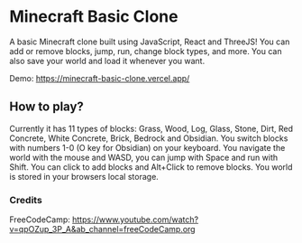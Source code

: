 # Minecraft Basic Clone

A basic Minecraft clone built using JavaScript, React and ThreeJS! You can add or remove blocks, jump, run, change block types, and more. You can also save your world and load it whenever you want.

Demo: https://minecraft-basic-clone.vercel.app/

## How to play?

Currently it has 11 types of blocks: Grass, Wood, Log, Glass, Stone, Dirt, Red Concrete, White Concrete, Brick, Bedrock and Obsidian. You switch blocks with numbers 1-0 (O key for Obsidian) on your keyboard. You navigate the world with the mouse and WASD, you can jump with Space and run with Shift. You can click to add blocks and Alt+Click to remove blocks. You world is stored in your browsers local storage.

### Credits

FreeCodeCamp: https://www.youtube.com/watch?v=qpOZup_3P_A&ab_channel=freeCodeCamp.org
